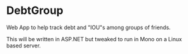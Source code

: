 DebtGroup
=========

Web App to help track debt and "IOU"s among groups of friends.

This will be written in ASP.NET but tweaked to run in Mono on a Linux based server.
